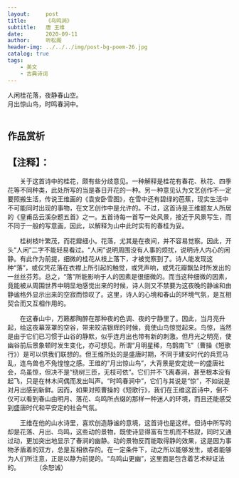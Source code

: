 ```yaml
---
layout:     post
title:      《鸟鸣涧》
subtitle:   唐 王维
date:       2020-09-11
author:     听松阁
header-img: ../../../img/post-bg-poem-26.jpg
catalog: true
tags:
    - 美文
    - 古典诗词
---
```



人闲桂花落，夜静春山空。<br>
月出惊山鸟，时鸣春涧中。<br><br>



## 作品赏析
## 【注释】：
　　关于这首诗中的桂花，颇有些分歧意见。一种解释是桂花有春花、秋花、四季花等不同种类，此处所写的当是春日开花的一种。另一种意见认为文艺创作不一定要照搬生活，传说王维画的《袁安卧雪图》，在雪中还有碧绿的芭蕉，现实生活中不可能同时出现的事物，在文艺创作中是允许的。不过，这首诗是王维题友人所居的《皇甫岳云溪杂题五首》之一。五首诗每一首写一处风景，接近于风景写生，而不同于一般的写意画，因此，以解释为山中此时实有的春桂为妥。
  
　　桂树枝叶繁茂，而花瓣细小。花落，尤其是在夜间，并不容易觉察。因此，开头“人闲”二字不能轻易看过。“人闲”说明周围没有人事的烦扰，说明诗人内心的闲静。有此作为前提，细微的桂花从枝上落下，才被觉察到了。诗人能发现这种“落”，或仅凭花落在衣襟上所引起的触觉，或凭声响，或凭花瓣飘坠时所发出的一丝丝芬芳。总之，“落”所能影响于人的因素是很细微的。而当这种细微的因素，竟能被从周围世界中明显地感觉出来的时候，诗人则又不禁要为这夜晚的静谧和由静谧格外显示出来的空寂而惊叹了。这里，诗人的心境和春山的环境气氛，是互相契合而又互相作用的。
  
　　在这春山中，万籁都陶醉在那种夜的色调、夜的宁静里了。因此，当月亮升起，给这夜幕笼罩的空谷，带来皎洁银辉的时候，竟使山鸟惊觉起来。鸟惊，当然是由于它们已习惯于山谷的静默，似乎连月出也带有新的刺激。但月光之明亮，使幽谷前后景象顿时发生变化，亦可想见。所谓“月明星稀，乌鹊南飞”（曹操《短歌行》）是可以供我们联想的。但王维所处的是盛唐时期，不同于建安时代的兵荒马乱，连鸟兽也不免惶惶之感。王维的“月出惊山鸟”，大背景是安定统一的盛唐社会，鸟虽惊，但决不是“绕树三匝，无枝可依”。它们并不飞离春涧，甚至根本没有起飞，只是在林木间偶而发出叫声。“时鸣春涧中”，它们与其说是“惊”，不如说是对月出感到新鲜。因而，如果对照曹操的《短歌行》，我们在王维这首诗中，倒不仅可以看到春山由明月、落花、鸟鸣所点缀的那样一种迷人的环境，而且还能感受到盛唐时代和平安定的社会气氛。
  
　　王维在他的山水诗里，喜欢创造静谧的意境，这首诗也是这样。但诗中所写的却是花落、月出、鸟鸣，这些动的景物，既使诗显得富有生机而不枯寂，同时又通过动，更加突出地显示了春涧的幽静。动的景物反而能取得静的效果，这是因为事物矛盾着的双方，总是互相依存的。在一定条件下，动之所以能够发生，或者能够为人们所注意，正是以静为前提的。“鸟鸣山更幽”，这里面是包含着艺术辩证法的。
　　
（余恕诚）

